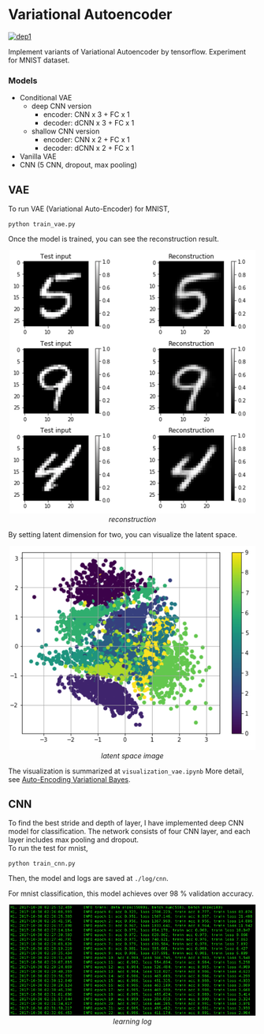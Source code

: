 # Variational Autoencoder
[![dep1](https://img.shields.io/badge/Tensorflow-1.3+-blue.svg)](https://www.tensorflow.org/)

Implement variants of Variational Autoencoder by tensorflow.
Experiment for MNIST dataset.

### Models
- Conditional VAE
    - deep CNN version
        - encoder: CNN x 3 + FC x 1
        - decoder: dCNN x 3 + FC x 1 
    - shallow CNN version
        - encoder: CNN x 2 + FC x 1
        - decoder: dCNN x 2 + FC x 1 
- Vanilla VAE
- CNN (5 CNN, dropout, max pooling)

## VAE
To run VAE (Variational Auto-Encoder) for MNIST,

```
python train_vae.py
```

Once the model is trained, you can see the reconstruction result. 
<p align="center">
  <img src="./img/vae_reconst.png" width="500">
  <br><i>reconstruction</i>
</p>

By setting latent dimension for two, you can visualize the latent space.
<p align="center">
  <img src="./img/vae_2d.png" width="500">
  <br><i>latent space image</i>
</p>

The visualization is summarized at `visualization_vae.ipynb`
More detail, see [Auto-Encoding Variational Bayes](https://arxiv.org/abs/1312.6114).

## CNN
To find the best stride and depth of layer, I have implemented deep CNN model for classification.
The network consists of four CNN layer, and each layer includes max pooling and dropout.  
To run the test for mnist,

```
python train_cnn.py
```
Then, the model and logs are saved at `./log/cnn`.

For mnist classification, this model achieves over 98 % validation accuracy.

<p align="center">
  <img src="./img/cnn_log.png" width="500">
  <br><i>learning log</i>
</p>
